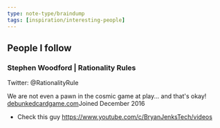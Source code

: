 ```yaml
---
type: note-type/braindump
tags: [inspiration/interesting-people]
---
```

## People I follow

### Stephen Woodford | Rationality Rules

Twitter: @RationalityRule

We are not even a pawn in the cosmic game at play... and that's okay!
[debunkedcardgame.com](https://t.co/g4xIUBQBMc)Joined December 2016

- Check this guy https://www.youtube.com/c/BryanJenksTech/videos
